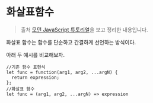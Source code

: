 # 화살표함수

> 출처 [모던 JavaScript 튜토리얼](https://ko.javascript.info/)을 보고 정리한 내용입니다.

화살표 함수는 함수를 단순하고 간결하게 선언하는 방식이다.

아래 두 예시를 비교해보자.

```
//기존 함수 표현식
let func = function(arg1, arg2, ...argN) {
  return expression;
};
//화살표 함수
let func = (arg1, arg2, ...argN) => expression

```
